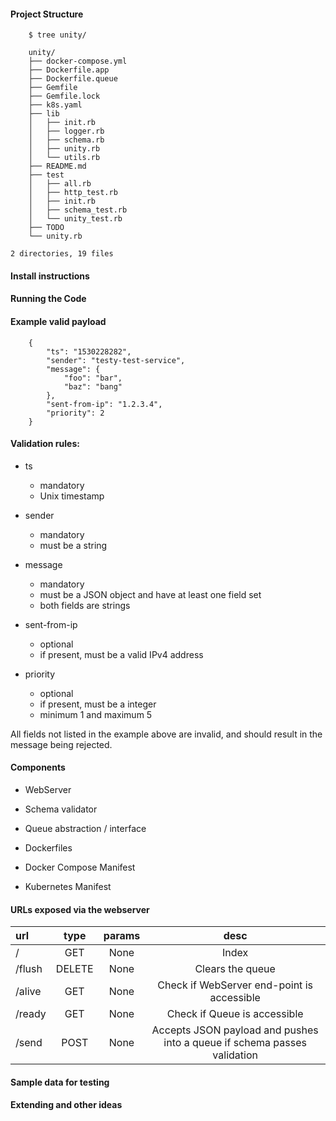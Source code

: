 #### Project Structure

```
	$ tree unity/

	unity/
	├── docker-compose.yml
	├── Dockerfile.app
	├── Dockerfile.queue
	├── Gemfile
	├── Gemfile.lock
	├── k8s.yaml
	├── lib
	│   ├── init.rb
	│   ├── logger.rb
	│   ├── schema.rb
	│   ├── unity.rb
	│   └── utils.rb
	├── README.md
	├── test
	│   ├── all.rb
	│   ├── http_test.rb
	│   ├── init.rb
	│   ├── schema_test.rb
	│   └── unity_test.rb
	├── TODO
	└── unity.rb

2 directories, 19 files

```
#### Install instructions


#### Running the Code

#### Example valid payload

```
	{
		"ts": "1530228282",
		"sender": "testy-test-service",
		"message": {
			"foo": "bar",
			"baz": "bang"
		},
		"sent-from-ip": "1.2.3.4",
		"priority": 2
	}

```

#### Validation rules:

* ts
  - mandatory
  - Unix timestamp

* sender
  - mandatory
  - must be a string

* message
  - mandatory
  - must be a JSON object and have at least one field set
  - both fields are strings

* sent-from-ip
  - optional
  - if present, must be a valid IPv4 address

* priority
  - optional
  - if present, must be a integer
  - minimum 1 and maximum 5


All fields not listed in the example above are invalid, and should
result in the message being rejected.


#### Components

* WebServer

* Schema validator

* Queue abstraction / interface

* Dockerfiles

* Docker Compose Manifest

* Kubernetes Manifest

#### URLs exposed via the webserver

|url     | type   | params | desc     |
|:-------|:------:|:------:|:--------:|
| /      | GET    | None   | Index
| /flush | DELETE | None   | Clears the queue
| /alive | GET    | None   | Check if WebServer end-point is accessible
| /ready | GET    | None   | Check if Queue is accessible
| /send  | POST   | None   | Accepts JSON payload and pushes into a queue if schema passes validation


#### Sample data for testing



#### Extending and other ideas
